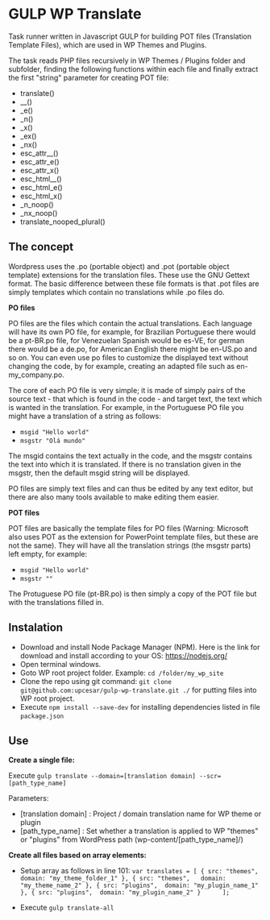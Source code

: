 # GULP WP Translate

Task runner written in Javascript GULP for building POT files (Translation Template Files), which are used in WP Themes and Plugins.

The task reads PHP files recursively in WP Themes / Plugins folder and subfolder, finding the following functions within each file and finally extract the first "string" parameter for creating POT file:

- translate()
- __()
- _e()
- _n()
- _x()
- _ex()
- _nx()
- esc_attr__()
- esc_attr_e()
- esc_attr_x()
- esc_html__()
- esc_html_e()
- esc_html_x()
- _n_noop()
- _nx_noop()
- translate_nooped_plural()


## The concept

Wordpress uses the .po (portable object) and .pot (portable object template) extensions for the translation files. These use the GNU Gettext format. The basic difference between these file formats is that .pot files are simply templates which contain no translations while .po files do.

**PO files**

PO files are the files which contain the actual translations. Each language will have its own PO file, for example, for Brazilian Portuguese there would be a pt-BR.po file, for Venezuelan Spanish would be es-VE, for german there would be a de.po, for American English there might be en-US.po and so on. You can even use po files to customize the displayed text without changing the code, by for example, creating an adapted file such as en-my_company.po.

The core of each PO file is very simple; it is made of simply pairs of the source text - that which is found in the code - and target text, the text which is wanted in the translation. For example, in the Portuguese PO file you might have a translation of a string as follows:

- `msgid "Hello world"`
- `msgstr "Olá mundo"`

The msgid contains the text actually in the code, and the msgstr contains the text into which it is translated. If there is no translation given in the msgstr, then the default msgid string will be displayed.

PO files are simply text files and can thus be edited by any text editor, but there are also many tools available to make editing them easier.

**POT files**

POT files are basically the template files for PO files (Warning: Microsoft also uses POT as the extension for PowerPoint template files, but these are not the same). They will have all the translation strings (the msgstr parts) left empty, for example:

- `msgid "Hello world"`
- `msgstr ""`

The Protuguese PO file (pt-BR.po) is then simply a copy of the POT file but with the translations filled in. 


## Instalation

- Download and install Node Package Manager (NPM). Here is the link for download and install according to your OS: https://nodejs.org/ 
- Open terminal windows.
- Goto WP root project folder. Example: `cd /folder/my_wp_site`
- Clone the repo using git command: `git clone git@github.com:upcesar/gulp-wp-translate.git ./` for putting files into WP root project.
- Execute `npm install --save-dev` for installing dependencies listed in file `package.json`

## Use

**Create a single file:**

Execute `gulp translate --domain=[translation domain] --scr=[path_type_name]`

Parameters:

- [translation domain] : Project / domain translation name for WP theme or plugin
- [path_type_name]     : Set whether a translation is applied to WP "themes" or "plugins" from WordPress path (wp-content/[path_type_name]/)

**Create all files based on array elements:**

- Setup array as follows in line 101: `var translates = [
		{ src: "themes",   domain: "my_theme_folder_1" },
		{ src: "themes",   domain: "my_theme_name_2" },
		{ src: "plugins",  domain: "my_plugin_name_1" },
		{ src: "plugins",  domain: "my_plugin_name_2" }		
  	];`

- Execute `gulp translate-all`

